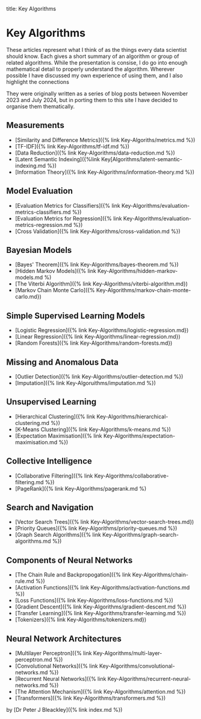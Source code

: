 title: Key Algorithms

# Key Algorithms

These articles represent what I think of as the things every data scientist should know. Each gives a short summary of an algorithm or group of related algorithms. While the presentation is consise, I do go into enough mathematical detail to properly understand the algorithm. Wherever possible I have discussed my own experience of using them, and I also highlight the connections 

They were originally written as a series of blog posts between November 2023 and July 2024, but in porting them to this site I have decided to organise them thematically.

## Measurements
* [Similarity and Difference Metrics]({% link Key-Algoriths/metrics.md %})
* [TF-IDF]({% link Key-Algorithms/tf-idf.md %})
* [Data Reduction]({% link Key-Algorithms/data-reduction.md %})
* [Latent Semantic Indexing]({%link Key[Algorithms/latent-semantic-indexing.md %})
* [Information Theory]({% link Key-Algorithms/information-theory.md %})

## Model Evaluation
* [Evaluation Metrics for Classifiers]({% link Key-Algorithms/evaluation-metrics-classifiers.md %})
* [Evaluation Metrics for Regression]({% link Key-Algorithms/evaluation-metrics-regression.md %})
* [Cross Validation]({% link Key-Algorithms/cross-validation.md %})

## Bayesian Models
* [Bayes' Theorem]({% link Key-Algorithms/bayes-theorem.md %})
* [Hidden Markov Models]({% link Key-Algorithms/hidden-markov-models.md %)
* [The Viterbi Algorithm]({% link Key-Algorithms/viterbi-algorithm.md})
* [Markov Chain Monte Carlo]({% Key-Algorithms/markov-chain-monte-carlo.md})

## Simple Supervised Learning Models
* [Logistic Regression]({% link Key-Algorithms/logistic-regression.md})
* [Linear Regression]({% link Key-Algorithms/linear-regression.md})
* [Random Forests]({% link Key-Algorithms/random-forests.md})

## Missing and Anomalous Data 
* [Outlier Detection]({% link Key-Algorithms/outlier-detection.md %})
* [Imputation]({% link Key-Algoruithms/imputation.md %})

## Unsupervised Learning
* [Hierarchical Clustering]({% link Key-Algorithms/hierarchical-clustering.md %})
* [K-Means Clustering]({% link Key-Algorithms/k-means.md %})
* [Expectation Maximisation]({% link Key-Algorithms/expectation-maximisation.md %})

## Collective Intelligence
* [Collaborative Filtering]({% link Key-Algorithms/collaborative-filtering.md %})
* [PageRank]({% link Key-Algorithms/pagerank.md %)

## Search and Navigation
* [Vector Search Trees]({% link Key-Algorithms/vector-search-trees.md})
* [Priority Queues]({% link Key-Algorithms/priority-queues.md %})
* [Graph Search Algorithms]({% link Key-Algorithms/graph-search-algorithms.md %})

## Components of Neural Networks
* [The Chain Rule and Backpropogation]({% link Key-Algorithms/chain-rule.md %})
* [Activation Functions]({% link Key-Algorithms/activation-functions.md %})
* [Loss Functions]({% link Key-Algorithms/loss-functions.md %})
* [Gradient Descent]({% link Key-Algorithms/gradient-descent.md %})
* [Transfer Learning]({% link Key-Algorithms/transfer-learning.md %})
* [Tokenizers]({% link Key-Algorithms/tokenizers.md})

## Neural Network Architectures
* [Multilayer Perceptron]({% link Key-Algorithms/multi-layer-perceptron.md %})
* [Convolutional Networks]({% link Key-Algorithms/convolutional-networks.md %})
* [Recurrent Neural Networks]({% link Key-Algorithms/recurrent-neural-networks.md %})
* [The Attention Mechanism]({% link Key-Algorithms/attention.md %})
* [Transformers]({% link Key-Algorithms/transformers.md %})

by [Dr Peter J Bleackley]({% link index.md %})
